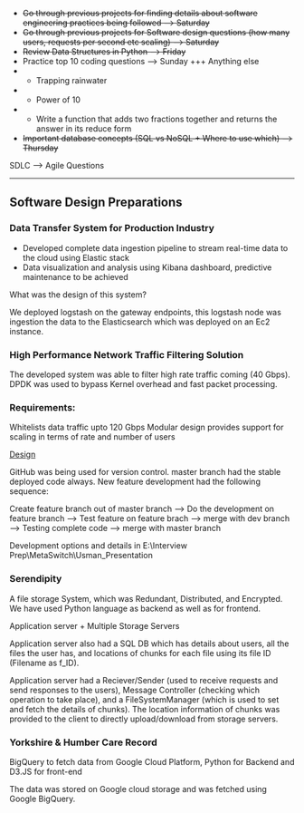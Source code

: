 - ~~Go through previous projects for finding details about software engineering practices being followed --> Saturday~~
- ~~Go through previous projects for Software design questions (how many users, requests per second etc scaling) --> Saturday~~
- ~~Review Data Structures in Python --> Friday~~
- Practice top 10 coding questions --> Sunday +++ Anything else
- - Trapping rainwater
- - Power of 10 
- - Write a function that adds two fractions together and returns the answer in its reduce form
- ~~Important database concepts (SQL vs NoSQL + Where to use which) --> Thursday~~ 

SDLC --> Agile Questions

-------------------------------------
## Software Design Preparations
### Data Transfer System for Production Industry
- Developed complete data ingestion pipeline to stream real-time data to the cloud using Elastic stack
- Data visualization and analysis using Kibana dashboard, predictive maintenance to be achieved

What was the design of this system?

We deployed logstash on the gateway endpoints, this logstash node was ingestion the data to the Elasticsearch which was deployed on an Ec2 instance. 


### High Performance Network Traffic Filtering Solution
The developed system was able to filter high rate traffic coming (40 Gbps). DPDK was used to bypass Kernel overhead and fast packet processing.

### Requirements:
Whitelists data traffic upto 120 Gbps
Modular design provides support for scaling in terms of rate and number of users


[Design](https://docs.google.com/document/d/e/2PACX-1vSUWctV2mg5TiKOmI1mHUn5K-5EtPTXY9ZRwp7SDt8KTBrDnep0mCSdeZpOn7l2N7ab0vBmyFCaU-Ea/pub)

GitHub was being used for version control. master branch had the stable deployed code always. New feature development had the following sequence:

Create feature branch out of master branch --> Do the development on feature branch --> Test feature on feature brach --> merge with dev branch --> Testing complete code --> merge with master branch

Development options and details in E:\Interview Prep\MetaSwitch\Usman_Presentation

### Serendipity

A file storage System, which was Redundant, Distributed, and Encrypted. We have used Python language as backend as well as for frontend.

Application server + Multiple Storage Servers

Application server also had a SQL DB which has details about users, all the files the user has, and locations of chunks for each file using its file ID (Filename as f_ID).

Application server had a Reciever/Sender (used to receive requests and send responses to the users), Message Controller (checking which operation to take place), and a FileSystemManager (which is used to set and fetch the details of chunks). The location information of chunks was provided to the client to directly upload/download from storage servers.

### Yorkshire & Humber Care Record
BigQuery to fetch data from Google Cloud Platform, Python for Backend and D3.JS for front-end

The data was stored on Google cloud storage and was fetched using Google BigQuery.
